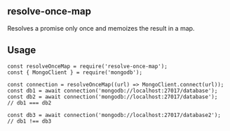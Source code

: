 ## resolve-once-map

Resolves a promise only once and memoizes the result in a map.

## Usage

```
const resolveOnceMap = require('resolve-once-map');
const { MongoClient } = require('mongodb');

const connection = resolveOnceMap((url) => MongoClient.connect(url));
const db1 = await connection('mongodb://localhost:27017/database');
const db2 = await connection('mongodb://localhost:27017/database');
// db1 === db2

const db3 = await connection('mongodb://localhost:27017/database2');
// db1 !== db3
```
